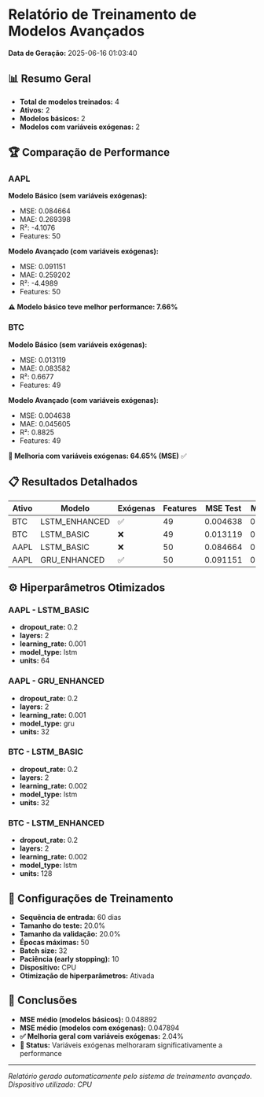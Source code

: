 # Relatório de Treinamento de Modelos Avançados

**Data de Geração:** 2025-06-16 01:03:40

## 📊 Resumo Geral

- **Total de modelos treinados:** 4
- **Ativos:** 2
- **Modelos básicos:** 2
- **Modelos com variáveis exógenas:** 2

## 🏆 Comparação de Performance

### AAPL

**Modelo Básico (sem variáveis exógenas):**
- MSE: 0.084664
- MAE: 0.269398
- R²: -4.1076
- Features: 50

**Modelo Avançado (com variáveis exógenas):**
- MSE: 0.091151
- MAE: 0.259202
- R²: -4.4989
- Features: 50

**⚠️ Modelo básico teve melhor performance: 7.66%**

### BTC

**Modelo Básico (sem variáveis exógenas):**
- MSE: 0.013119
- MAE: 0.083582
- R²: 0.6677
- Features: 49

**Modelo Avançado (com variáveis exógenas):**
- MSE: 0.004638
- MAE: 0.045605
- R²: 0.8825
- Features: 49

**🎯 Melhoria com variáveis exógenas: 64.65% (MSE)** ✅

## 📋 Resultados Detalhados

| Ativo | Modelo | Exógenas | Features | MSE Test | MAE Test | R² Test | Épocas |
|-------|--------|----------|----------|----------|----------|---------|--------|
| BTC | LSTM_ENHANCED | ✅ | 49 | 0.004638 | 0.045605 | 0.8825 | 40 |
| BTC | LSTM_BASIC | ❌ | 49 | 0.013119 | 0.083582 | 0.6677 | 26 |
| AAPL | LSTM_BASIC | ❌ | 50 | 0.084664 | 0.269398 | -4.1076 | 26 |
| AAPL | GRU_ENHANCED | ✅ | 50 | 0.091151 | 0.259202 | -4.4989 | 25 |

## ⚙️ Hiperparâmetros Otimizados

### AAPL - LSTM_BASIC

- **dropout_rate:** 0.2
- **layers:** 2
- **learning_rate:** 0.001
- **model_type:** lstm
- **units:** 64

### AAPL - GRU_ENHANCED

- **dropout_rate:** 0.2
- **layers:** 2
- **learning_rate:** 0.001
- **model_type:** gru
- **units:** 32

### BTC - LSTM_BASIC

- **dropout_rate:** 0.2
- **layers:** 2
- **learning_rate:** 0.002
- **model_type:** lstm
- **units:** 32

### BTC - LSTM_ENHANCED

- **dropout_rate:** 0.2
- **layers:** 2
- **learning_rate:** 0.002
- **model_type:** lstm
- **units:** 128

## 🔧 Configurações de Treinamento

- **Sequência de entrada:** 60 dias
- **Tamanho do teste:** 20.0%
- **Tamanho da validação:** 20.0%
- **Épocas máximas:** 50
- **Batch size:** 32
- **Paciência (early stopping):** 10
- **Dispositivo:** CPU
- **Otimização de hiperparâmetros:** Ativada

## 🎯 Conclusões

- **MSE médio (modelos básicos):** 0.048892
- **MSE médio (modelos com exógenas):** 0.047894
- **✅ Melhoria geral com variáveis exógenas:** 2.04%
- **🎉 Status:** Variáveis exógenas melhoraram significativamente a performance

---
*Relatório gerado automaticamente pelo sistema de treinamento avançado.*
*Dispositivo utilizado: CPU*
